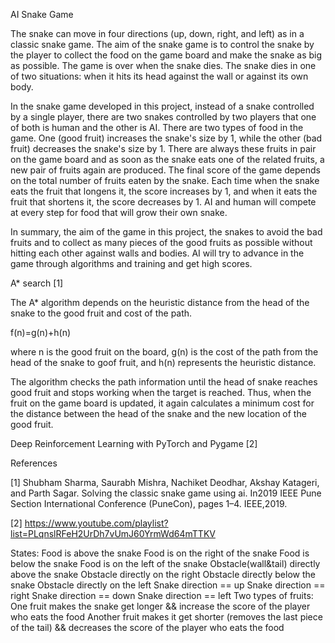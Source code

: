 AI Snake Game

The snake can move in four directions (up, down, right, and left) as in a classic snake game. The aim of the snake game is to control the snake by the player to collect the food on the game board and make the snake as big as possible. The game is over when the snake dies. The snake dies in one of two situations: when it hits its head against the wall or against its own body. 

In the snake game developed in this project, instead of a snake controlled by a single player, there are two snakes controlled by two players that one of both is human and the other is AI. There are two types of food in the game. One (good fruit) increases the snake's size by 1, while the other (bad fruit) decreases the snake's size by 1. There are always these fruits in pair on the game board and as soon as the snake eats one of the related fruits, a new pair of fruits again are produced. The final score of the game depends on the total number of fruits eaten by the snake. Each time when the snake eats the fruit that longens it, the score increases by 1, and when it eats the fruit that shortens it, the score decreases by 1. AI and human will compete at every step for food that will grow their own snake. 

In summary, the aim of the game in this project, the snakes to avoid the bad fruits and to collect as many pieces of the good fruits as possible without hitting each other against walls and bodies. AI will try to advance in the game through algorithms and training and get high scores.


A* search [1]

The A* algorithm depends on the heuristic distance from the head of the snake to the good fruit and cost of the path.

f(n)=g(n)+h(n)

where n is the good fruit on the board, g(n) is the cost of the path from the head of the snake to goof fruit, and h(n) represents the heuristic distance. 

The algorithm checks the path information until the head of snake reaches good fruit and stops working when the target is reached. Thus, when the fruit on the game board is updated, it again calculates a minimum cost for the distance between the head of the snake and the new location of the good fruit.


Deep Reinforcement Learning with PyTorch and Pygame [2]


References

[1] Shubham Sharma, Saurabh Mishra, Nachiket Deodhar, Akshay Katageri, and Parth Sagar. Solving the classic snake game using ai. In2019 IEEE Pune Section International Conference (PuneCon), pages 1–4. IEEE,2019.

[2] https://www.youtube.com/playlist?list=PLqnslRFeH2UrDh7vUmJ60YrmWd64mTTKV

States:
Food is above the snake
Food is on the right of the snake
Food is below the snake
Food is on the left of the snake
Obstacle(wall&tail) directly above the snake
Obstacle directly on the right
Obstacle directly below the snake
Obstacle directly on the left
Snake direction == up
Snake direction == right
Snake direction == down
Snake direction == left
Two types of fruits: 
One fruit makes the snake get longer && increase the score of the player who eats the food
Another fruit makes it get shorter (removes the last piece of the tail) && decreases the score of the player who eats the food
